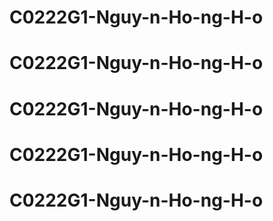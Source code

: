 # C0222G1-Nguy-n-Ho-ng-H-o
# C0222G1-Nguy-n-Ho-ng-H-o
# C0222G1-Nguy-n-Ho-ng-H-o
# C0222G1-Nguy-n-Ho-ng-H-o
# C0222G1-Nguy-n-Ho-ng-H-o
